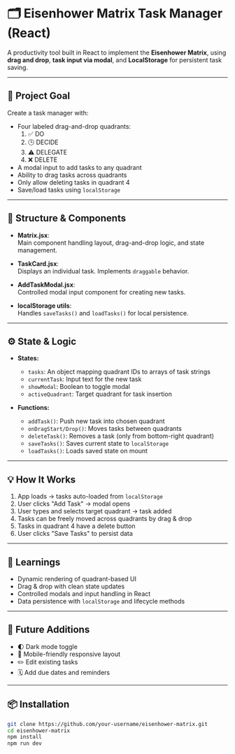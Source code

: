 # 🗂️ Eisenhower Matrix Task Manager (React)

A productivity tool built in React to implement the **Eisenhower Matrix**, using **drag and drop**, **task input via modal**, and **LocalStorage** for persistent task saving.

---

## 🧠 Project Goal

Create a task manager with:
- Four labeled drag-and-drop quadrants:
  1. ✅ DO
  2. 🕒 DECIDE
  3. ⚠️ DELEGATE
  4. ❌ DELETE
- A modal input to add tasks to any quadrant
- Ability to drag tasks across quadrants
- Only allow deleting tasks in quadrant 4
- Save/load tasks using `localStorage`

---

## 🧱 Structure & Components

- **Matrix.jsx**:  
  Main component handling layout, drag-and-drop logic, and state management.

- **TaskCard.jsx**:  
  Displays an individual task. Implements `draggable` behavior.

- **AddTaskModal.jsx**:  
  Controlled modal input component for creating new tasks.

- **localStorage utils**:  
  Handles `saveTasks()` and `loadTasks()` for local persistence.

---

## ⚙️ State & Logic

- **States:**
  - `tasks`: An object mapping quadrant IDs to arrays of task strings
  - `currentTask`: Input text for the new task
  - `showModal`: Boolean to toggle modal
  - `activeQuadrant`: Target quadrant for task insertion

- **Functions:**
  - `addTask()`: Push new task into chosen quadrant
  - `onDragStart/Drop()`: Moves tasks between quadrants
  - `deleteTask()`: Removes a task (only from bottom-right quadrant)
  - `saveTasks()`: Saves current state to `localStorage`
  - `loadTasks()`: Loads saved state on mount

---

## 💡 How It Works

1. App loads → tasks auto-loaded from `localStorage`
2. User clicks "Add Task" → modal opens
3. User types and selects target quadrant → task added
4. Tasks can be freely moved across quadrants by drag & drop
5. Tasks in quadrant 4 have a delete button
6. User clicks "Save Tasks" to persist data

---

## 🎯 Learnings

- Dynamic rendering of quadrant-based UI  
- Drag & drop with clean state updates  
- Controlled modals and input handling in React  
- Data persistence with `localStorage` and lifecycle methods

---

## 🔮 Future Additions 

- 🌓 Dark mode toggle 
- 📱 Mobile-friendly responsive layout 
- ✏️ Edit existing tasks 
- 🗓️ Add due dates and reminders

---


## 📦 Installation

```bash
git clone https://github.com/your-username/eisenhower-matrix.git
cd eisenhower-matrix
npm install
npm run dev
